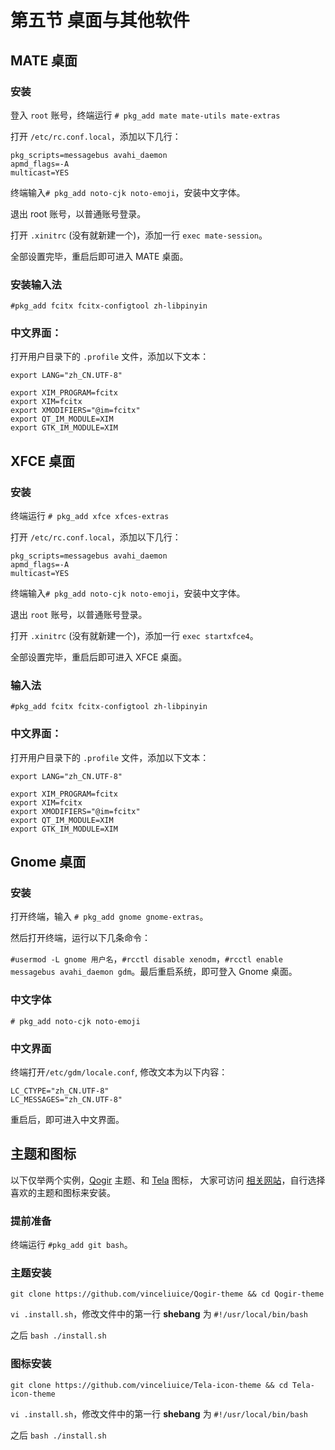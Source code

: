 # 第五节 桌面与其他软件

## MATE 桌面

### 安装

登入 `root` 账号，终端运行 `# pkg_add mate mate-utils mate-extras`

打开 `/etc/rc.conf.local`，添加以下几行：

```
pkg_scripts=messagebus avahi_daemon
apmd_flags=-A
multicast=YES
```

终端输入`# pkg_add noto-cjk noto-emoji`，安装中文字体。
 
退出 root 账号，以普通账号登录。

打开 `.xinitrc` (没有就新建一个)，添加一行 `exec mate-session`。

全部设置完毕，重启后即可进入 MATE 桌面。

### 安装输入法

`#pkg_add fcitx fcitx-configtool zh-libpinyin`


### 中文界面：

打开用户目录下的 `.profile` 文件，添加以下文本：

```
export LANG="zh_CN.UTF-8"

export XIM_PROGRAM=fcitx
export XIM=fcitx
export XMODIFIERS="@im=fcitx"
export QT_IM_MODULE=XIM
export GTK_IM_MODULE=XIM
```

## XFCE 桌面

### 安装

终端运行 `# pkg_add xfce xfces-extras`

打开 `/etc/rc.conf.local`，添加以下几行：

```
pkg_scripts=messagebus avahi_daemon
apmd_flags=-A
multicast=YES
```

终端输入`# pkg_add noto-cjk noto-emoji`，安装中文字体。
 
退出 `root` 账号，以普通账号登录。

打开 `.xinitrc` (没有就新建一个)，添加一行 `exec startxfce4`。

全部设置完毕，重启后即可进入 XFCE 桌面。

### 输入法

`#pkg_add fcitx fcitx-configtool zh-libpinyin`


### 中文界面：

打开用户目录下的 `.profile` 文件，添加以下文本：

```
export LANG="zh_CN.UTF-8"

export XIM_PROGRAM=fcitx
export XIM=fcitx
export XMODIFIERS="@im=fcitx"
export QT_IM_MODULE=XIM
export GTK_IM_MODULE=XIM
```

##  Gnome 桌面

### 安装

打开终端，输入 `# pkg_add gnome gnome-extras`。

然后打开终端，运行以下几条命令：

`#usermod -L gnome 用户名`，`#rcctl disable xenodm`，`#rcctl enable messagebus avahi_daemon gdm`。最后重启系统，即可登入 Gnome 桌面。

 ### 中文字体
 
 `# pkg_add noto-cjk noto-emoji`

### 中文界面

终端打开`/etc/gdm/locale.conf`, 修改文本为以下内容：

```
LC_CTYPE="zh_CN.UTF-8"
LC_MESSAGES="zh_CN.UTF-8"
```

重启后，即可进入中文界面。

## 主题和图标

以下仅举两个实例，[Qogir](https://www.gnome-look.org/p/1230631/) 主题、和 [Tela](https://www.gnome-look.org/p/1279924/) 图标，
大家可访问 [相关网站](https://www.gnome-look.org/)，自行选择喜欢的主题和图标来安装。

### 提前准备

终端运行 `#pkg_add git bash`。


### 主题安装

`git clone https://github.com/vinceliuice/Qogir-theme && cd Qogir-theme`

`vi .install.sh`，修改文件中的第一行 **shebang** 为 `#!/usr/local/bin/bash`
 
之后 `bash ./install.sh`

### 图标安装

`git clone https://github.com/vinceliuice/Tela-icon-theme && cd Tela-icon-theme`

`vi .install.sh`，修改文件中的第一行 **shebang** 为 `#!/usr/local/bin/bash`

之后 `bash ./install.sh`

